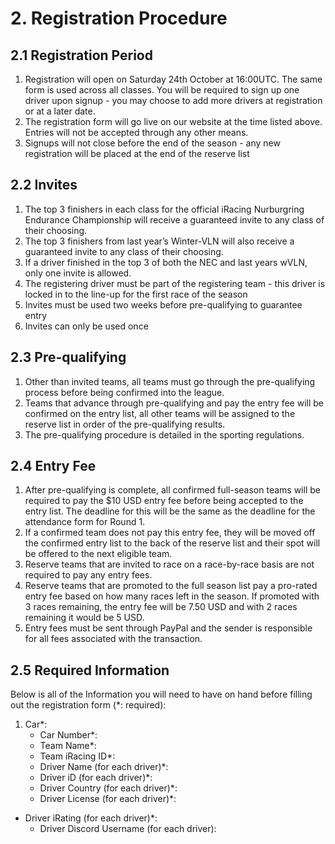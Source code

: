# 2. Registration Procedure

## 2.1 Registration Period
1. Registration will open on Saturday 24th October at 16:00UTC. The same form is used across all classes. You will be required to sign up one driver upon signup - you may choose to add more drivers at registration or at a later date.
2. The registration form will go live on our website at the time listed above. Entries will not be accepted through any other means.
3. Signups will not close before the end of the season - any new registration will be placed at the end of the reserve list

## 2.2 Invites
1. The top 3 finishers in each class for the official iRacing Nurburgring Endurance Championship will receive a guaranteed invite to any class of their choosing.
2. The top 3 finishers from last year’s Winter-VLN will also receive a guaranteed invite to any class of their choosing.
3. If a driver finished in the top 3 of both the NEC and last years wVLN, only one invite is allowed.
4. The registering driver must be part of the registering team - this driver is locked in to the line-up for the first race of the season
5. Invites must be used two weeks before pre-qualifying to guarantee entry
6. Invites can only be used once

## 2.3 Pre-qualifying
1. Other than invited teams, all teams must go through the pre-qualifying process before being confirmed into the league.
2. Teams that advance through pre-qualifying and pay the entry fee will be confirmed on the entry list, all other teams will be assigned to the reserve list in order of the pre-qualifying results.
3. The pre-qualifying procedure is detailed in the sporting regulations.

## 2.4 Entry Fee
1. After pre-qualifying is complete, all confirmed full-season teams will be required to pay the $10 USD entry fee before being accepted to the entry list. The deadline for this will be the same as the deadline for the attendance form for Round 1.
2. If a confirmed team does not pay this entry fee, they will be moved off the confirmed entry list to the back of the reserve list and their spot will be offered to the next eligible team.
3. Reserve teams that are invited to race on a race-by-race basis are not required to pay any entry fees.
4. Reserve teams that are promoted to the full season list pay a pro-rated entry fee based on how many races left in the season. If promoted with 3 races remaining, the entry fee will be 7.50 USD and with 2 races remaining it would be 5 USD.
5. Entry fees must be sent through PayPal and the sender is responsible for all fees associated with the transaction.

## 2.5 Required Information
Below is all of the Information you will need to have on hand before filling out the registration form (*: required):
1. Car*:
	- Car Number*:
	- Team Name*:
	- Team iRacing ID*:
	- Driver Name (for each driver)*:
	- Driver iD (for each driver)*:
	- Driver Country (for each driver)*:
	- Driver License (for each driver)*:
  - Driver iRating (for each driver)*:
	- Driver Discord Username (for each driver):

